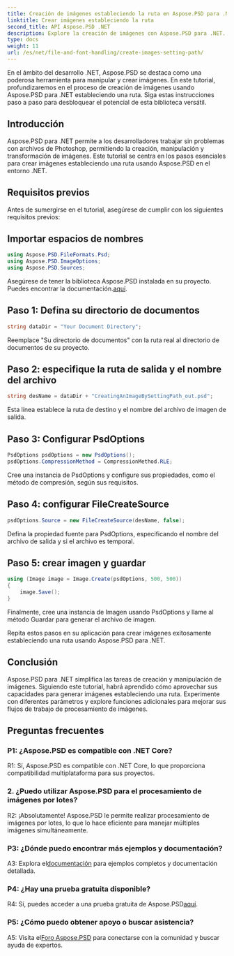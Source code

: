 ```yaml
---
title: Creación de imágenes estableciendo la ruta en Aspose.PSD para .NET
linktitle: Crear imágenes estableciendo la ruta
second_title: API Aspose.PSD .NET
description: Explore la creación de imágenes con Aspose.PSD para .NET. Sigue nuestra guía paso a paso y libera el potencial de esta poderosa biblioteca.
type: docs
weight: 11
url: /es/net/file-and-font-handling/create-images-setting-path/
---
```

En el ámbito del desarrollo .NET, Aspose.PSD se destaca como una poderosa herramienta para manipular y crear imágenes. En este tutorial, profundizaremos en el proceso de creación de imágenes usando Aspose.PSD para .NET estableciendo una ruta. Siga estas instrucciones paso a paso para desbloquear el potencial de esta biblioteca versátil.

## Introducción

Aspose.PSD para .NET permite a los desarrolladores trabajar sin problemas con archivos de Photoshop, permitiendo la creación, manipulación y transformación de imágenes. Este tutorial se centra en los pasos esenciales para crear imágenes estableciendo una ruta usando Aspose.PSD en el entorno .NET.

## Requisitos previos

Antes de sumergirse en el tutorial, asegúrese de cumplir con los siguientes requisitos previos:

## Importar espacios de nombres

```csharp
using Aspose.PSD.FileFormats.Psd;
using Aspose.PSD.ImageOptions;
using Aspose.PSD.Sources;
```

Asegúrese de tener la biblioteca Aspose.PSD instalada en su proyecto. Puedes encontrar la documentación.[aquí](https://reference.aspose.com/psd/net/).

## Paso 1: Defina su directorio de documentos

```csharp
string dataDir = "Your Document Directory";
```

Reemplace "Su directorio de documentos" con la ruta real al directorio de documentos de su proyecto.

## Paso 2: especifique la ruta de salida y el nombre del archivo

```csharp
string desName = dataDir + "CreatingAnImageBySettingPath_out.psd";
```

Esta línea establece la ruta de destino y el nombre del archivo de imagen de salida.

## Paso 3: Configurar PsdOptions

```csharp
PsdOptions psdOptions = new PsdOptions();
psdOptions.CompressionMethod = CompressionMethod.RLE;
```

Cree una instancia de PsdOptions y configure sus propiedades, como el método de compresión, según sus requisitos.

## Paso 4: configurar FileCreateSource

```csharp
psdOptions.Source = new FileCreateSource(desName, false);
```

Defina la propiedad fuente para PsdOptions, especificando el nombre del archivo de salida y si el archivo es temporal.

## Paso 5: crear imagen y guardar

```csharp
using (Image image = Image.Create(psdOptions, 500, 500))
{
    image.Save();
}
```

Finalmente, cree una instancia de Imagen usando PsdOptions y llame al método Guardar para generar el archivo de imagen.

Repita estos pasos en su aplicación para crear imágenes exitosamente estableciendo una ruta usando Aspose.PSD para .NET.

## Conclusión

Aspose.PSD para .NET simplifica las tareas de creación y manipulación de imágenes. Siguiendo este tutorial, habrá aprendido cómo aprovechar sus capacidades para generar imágenes estableciendo una ruta. Experimente con diferentes parámetros y explore funciones adicionales para mejorar sus flujos de trabajo de procesamiento de imágenes.

## Preguntas frecuentes

### P1: ¿Aspose.PSD es compatible con .NET Core?

R1: Sí, Aspose.PSD es compatible con .NET Core, lo que proporciona compatibilidad multiplataforma para sus proyectos.

### 2. ¿Puedo utilizar Aspose.PSD para el procesamiento de imágenes por lotes?

R2: ¡Absolutamente! Aspose.PSD le permite realizar procesamiento de imágenes por lotes, lo que lo hace eficiente para manejar múltiples imágenes simultáneamente.

### P3: ¿Dónde puedo encontrar más ejemplos y documentación?

 A3: Explora el[documentación](https://reference.aspose.com/psd/net/) para ejemplos completos y documentación detallada.

### P4: ¿Hay una prueba gratuita disponible?

 R4: Sí, puedes acceder a una prueba gratuita de Aspose.PSD[aquí](https://releases.aspose.com/).

### P5: ¿Cómo puedo obtener apoyo o buscar asistencia?

 A5: Visita el[Foro Aspose.PSD](https://forum.aspose.com/c/psd/34) para conectarse con la comunidad y buscar ayuda de expertos.
